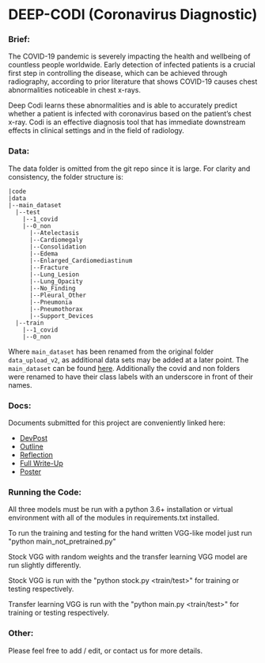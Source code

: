 # DEEP-CODI (Coronavirus Diagnostic)

### Brief:

The COVID-19 pandemic is severely impacting the health and wellbeing of countless people worldwide. Early detection of infected patients is a crucial first step in controlling the disease, which can be achieved through radiography, according to prior literature that shows COVID-19 causes chest abnormalities noticeable in chest x-rays.

Deep Codi learns these abnormalities and is able to accurately predict whether a patient is infected with coronavirus based on the patient’s chest x-ray. Codi is an effective diagnosis tool that has immediate downstream effects in clinical settings and in the field of radiology.


### Data:

The data folder is omitted from the git repo since it is large. For clarity and consistency, the folder structure is:

```
|code
|data
|--main_dataset
  |--test
    |--1_covid
    |--0_non
      |--Atelectasis
      |--Cardiomegaly
      |--Consolidation
      |--Edema
      |--Enlarged_Cardiomediastinum
      |--Fracture
      |--Lung_Lesion
      |--Lung_Opacity
      |--No_Finding
      |--Pleural_Other
      |--Pneumonia
      |--Pneumothorax
      |--Support_Devices
  |--train
    |--1_covid
    |--0_non
```

Where `main_dataset` has been renamed from the original folder `data_upload_v2`, as additional data sets may be added at a later point.
The `main_dataset` can be found [here](https://github.com/shervinmin/DeepCovid/tree/master/data). Additionally the covid and non folders were renamed to have their class labels with an underscore in front of their names.


### Docs:

Documents submitted for this project are conveniently linked here:
* [DevPost](https://devpost.com/software/deep-codi-coronavirus-diagnostic)
* [Outline](https://docs.google.com/document/d/1EEI7X_CQr9wfGwV87lb6Td_VjfkSVE8X5ixjkUxLoks/edit?usp=sharing)
* [Reflection](https://docs.google.com/document/d/1cysJC3PYWxQsm3N-E76wBlRUhUhj_eQgIkaq2fx0ai8/edit?usp=sharing)
* [Full Write-Up](https://docs.google.com/document/d/1CDUS4I8IUazt2MgNDGo80qzDctjvrCk8PTx2pGfq408/edit?usp=sharing)
* [Poster](https://docs.google.com/presentation/d/1QtGSQqj6rozHlAr_3FzNPmZVkF9BLhAr/edit#slide=id.p1)

### Running the Code:
All three models must be run with a python 3.6+ installation or virtual environment with all of the modules in requirements.txt installed. 

To run the training and testing for the hand written VGG-like model just run "python main_not_pretrained.py"

Stock VGG with random weights and the transfer learning VGG model are run slightly differently. 

Stock VGG is run with the "python stock.py <train/test>" for training or testing respectively.

Transfer learning VGG is run with the "python main.py <train/test>" for training or testing respectively.

### Other:

Please feel free to add / edit, or contact us for more details.
